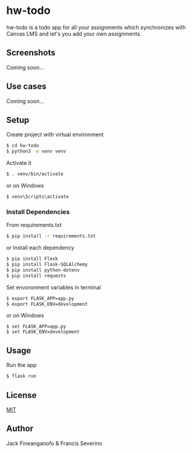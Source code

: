 # hw-todo

hw-todo is a todo app for all your assignments which synchronizes with Canvas LMS and let's you add your own assignments.


## Screenshots
Coming soon...

## Use cases
Coming soon...

## Setup

Create project with virtual environment

```bash
$ cd hw-todo
$ python3 -m venv venv
```

Activate it
```bash
$ . venv/bin/activate
```

or on Windows
```console
$ venv\Scripts\activate
```

### Install Dependencies

From requirements.txt
```bash
$ pip install -r requirements.txt
```

or Install each dependency
```bash
$ pip install Flask
$ pip install Flask-SQLAlchemy
$ pip install python-dotenv
$ pip install requests
```

Set envoronment variables in terminal

```bash
$ export FLASK_APP=app.py
$ export FLASK_ENV=development
```

or on Windows
```console
$ set FLASK_APP=app.py
$ set FLASK_ENV=development
```

## Usage

Run the app
```bash
$ flask run
```

## License
[MIT](https://choosealicense.com/licenses/mit/)

## Author
Jack Fineanganofo & Francis Severino
